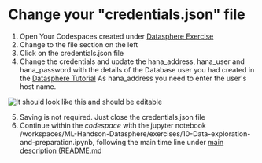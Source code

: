 # Change your "credentials.json" file

1. Open Your Codespaces created under [Datasphere Exercise](https://github.com/Ermaconomist/ML-Handson-Datasphere/blob/main/exercises/tutorial-datasphere.md#create-new-database-user)  
2. Change to the file section on the left
3. Click on the credentials.json file
4. Change the credentials and update the hana_address, hana_user and hana_password with the details of the Database user you had created in the [Datasphere Tutorial](/exercises/tutorial-datasphere.md) As hana_address you need to enter the user's host name.

![It should look like this and should be editable](../01_Assets/img/030_credentials.png) 

5. Saving is not required. Just close the credentials.json file
6. Continue within the *codespace* with the jupyter notebook /workspaces/ML-Handson-Datasphere/exercises/10-Data-exploration-and-preparation.ipynb, following the main time line under [main description (README.md](../README.md)  




